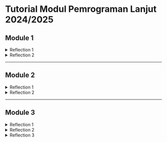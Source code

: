 # Tutorial Modul Pemrograman Lanjut 2024/2025

## Module 1
<details>
  <summary>Reflection 1</summary>

Saya berusaha mengikuti prinsip clean code dengan memastikan nama variabel dan fungsi yang saya gunakan bermakna, sehingga kode bisa self-describing dan tidak memerlukan komentar tambahan. Selain itu, untuk menghindari null-exception, saya memvalidasi input, seperti yang saya terapkan pada fitur edit dan delete produk. Saya juga berusaha meningkatkan keamanan dengan memastikan penggunaan metode POST pada fitur delete, untuk mengurangi potensi celah. Fokus utama saya adalah menjaga kode tetap jelas dan aman, serta menghindari masalah yang bisa terjadi karena input yang tidak valid.

</details>

<details>
  <summary>Reflection 2</summary>

Setelah menulis unit test, saya merasa lebih yakin bahwa fungsionalitas utama aplikasi sudah diuji dengan baik. Jumlah unit test dalam satu kelas sebaiknya disesuaikan dengan kompleksitas fungsionalitas yang diuji. 100% code coverage menunjukkan bahwa semua baris kode sudah diuji, tetapi bukan jaminan bahwa kode bebas bug.

Jika diminta membuat suite uji baru untuk memverifikasi jumlah item dalam daftar produk, kita bisa menghadapi masalah kebersihan kode jika mengulang prosedur setup dan variabel yang sama. Ini bisa menambah duplikasi dan mengurangi kualitas kode. Solusinya adalah dengan membuat metode setup bersama yang dapat digunakan di beberapa test case untuk mengurangi duplikasi dan menjaga kode tetap bersih dan terorganisir.

</details>

---

## Module 2
<details>
  <summary>Reflection 1</summary>

Beberapa masalah kode yang diperbaiki meliputi kurangnya cakupan unit test, penggunaan Mockito yang salah, serta penanganan nilai null yang kurang baik. Untuk meningkatkan cakupan, saya menambahkan unit test pada cabang kode yang belum teruji berdasarkan laporan JaCoCo. Masalah Mockito (doNothing() pada non-void method) diperbaiki dengan menggantinya dengan when(...).thenReturn(...). Saya juga menambahkan validasi input untuk menangani null agar kode lebih aman. Selain itu, saya membersihkan import yang tidak digunakan dan memperbaiki code smells yang terdeteksi oleh PMD. Strateginya adalah menggunakan alat analisis otomatis, melakukan refactoring, dan menyesuaikan test suite untuk memastikan kualitas kode meningkat.

</details>

<details>
  <summary>Reflection 2</summary>

Implementasi CI/CD ini sudah memenuhi Continuous Integration (CI) dan Continuous Deployment (CD). Setiap push ke branch mana pun akan menjalankan pengujian otomatis, analisis kualitas kode, dan pelaporan cakupan kode. Jika semua tes lolos, kode secara otomatis dideploy ke Koyeb tanpa perlu intervensi manual. Hal ini memastikan bahwa setiap perubahan dapat diuji dan dirilis dengan cepat. Selain itu, pipeline berjalan di semua branch, memungkinkan pengembangan paralel tanpa mengganggu integrasi utama. Meskipun sudah sesuai prinsip CI/CD, masih bisa ditingkatkan dengan menambahkan rollback otomatis jika terjadi kegagalan deployment dan menerapkan strategi blue-green deployment untuk menghindari downtime. 

</details>

---

## Module 3
<details>
  <summary>Reflection 1</summary>

Pada modul ini, saya mengimplementasikan 3 prinsip SOLID :
1. SRP : Saya memisahkan CarController dari ProductController, sehingga masing-masing hanya bertanggung jawab atas satu jenis entitas
2. OCP : Saya mengubah CarRepository menjadi sebuah interface, lalu membuat CarRepositoryImpl sebagai implementasi konkret
3. DIP : CarServiceImpl sekarang bergantung pada interface CarRepository, bukan implementasi langsung (CarRepositoryImpl)

</details>

<details>
  <summary>Reflection 2</summary>

Dengan menerapkan prinsip SOLID, proyek saya menjadi lebih modular dan maintainable. Misalnya, Dengan memisahkan CarController dan ProductController, developer baru dapat langsung memahami fungsi masing-masing tanpa kebingungan. Dengan menerapkan OCP di CarRepository, kita bisa mengganti CarRepositoryImpl dengan penyimpanan lain seperti database, tanpa harus mengubah kode di CarServiceImpl. Dengan DIP, CarServiceImpl bergantung pada interface CarRepository, sehingga bisa diuji dengan mock repository tanpa harus menggunakan implementasi konkret.

</details>

<details>
  <summary>Reflection 3</summary>

Jika prinsip SOLID tidak diterapkan, proyek dapat mengalami beberapa potensi masalah, seperti jika CarController masih menangani Product, maka setiap kali ada perubahan dalam Product, kita juga harus mengecek apakah ada dampaknya terhadap Car. Jika CarServiceImpl langsung menggunakan implementasi CarRepositoryImpl, maka saat testing kita harus selalu menggunakan data asli, tidak bisa menggunakan mock repository. Jika CarServiceImpl masih menggunakan new CarRepository(), maka jika ingin mengganti cara penyimpanan data ke database, kita harus mengubah semua tempat yang menggunakan CarRepository.

</details>
